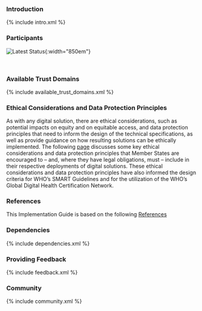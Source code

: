 

  
<a name="scope">  </a>

  
  
<h3>Introduction</h3>
  
<a name="introduction"> </a>

  {% include intro.xml %}


  
<h3>Participants</h3>
 
<a name="participants"> </a>


  ![Latest Status](./Participant_Onboarding_Status.jpg){:width="850em"}


  
<br/>


  
<h3>Available Trust Domains</h3>

  {% include available_trust_domains.xml %}
  
  
<h3>Ethical Considerations and Data Protection Principles</h3>

  
<p>As with any digital solution, there are ethical considerations, such as potential impacts on equity and on equitable access, and data protection principles that need to inform the design of the technical specifications, as well as provide guidance on how resulting solutions can be ethically implemented. The following <a href="ethical_principles.html">page</a> discusses some key ethical considerations and data protection principles that Member States are encouraged to – and, where they have legal obligations, must – include in their respective deployments of digital solutions. These ethical considerations and data protection principles have also informed the design criteria for WHO’s SMART Guidelines and for the utilization of the WHO’s Global Digital Health Certification Network. </p>

  
  
<h3>References</h3>
  
<a name="references"> </a>

  This Implementation Guide is based on the following 
<a href="references.html">References</a>


  
<h3>Dependencies</h3>
  
<a name="dependencies"> </a>

  {% include dependencies.xml %}

    
  
<h3>Providing Feedback</h3>
  
<a name="feedback"> </a>

  {% include feedback.xml %}

  
<h3>Community</h3>
  
<a name="Community"/>

  {% include community.xml %}
